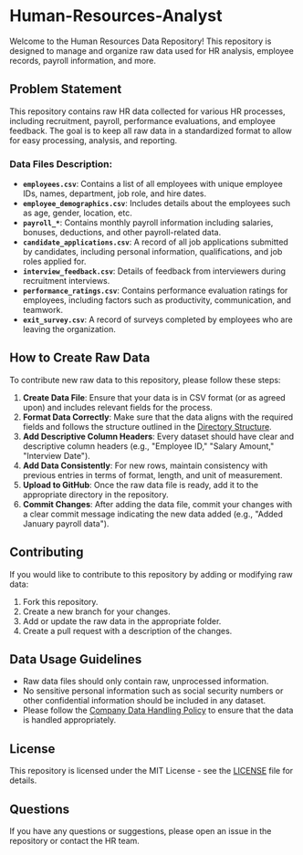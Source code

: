 # Human-Resources-Analyst
Welcome to the Human Resources Data Repository! This repository is designed to manage and organize raw data used for HR analysis, employee records, payroll information, and more. 

## Problem Statement 

This repository contains raw HR data collected for various HR processes, including recruitment, payroll, performance evaluations, and employee feedback. The goal is to keep all raw data in a standardized format to allow for easy processing, analysis, and reporting.


### Data Files Description:

- **`employees.csv`**: Contains a list of all employees with unique employee IDs, names, department, job role, and hire dates.
- **`employee_demographics.csv`**: Includes details about the employees such as age, gender, location, etc.
- **`payroll_*`**: Contains monthly payroll information including salaries, bonuses, deductions, and other payroll-related data.
- **`candidate_applications.csv`**: A record of all job applications submitted by candidates, including personal information, qualifications, and job roles applied for.
- **`interview_feedback.csv`**: Details of feedback from interviewers during recruitment interviews.
- **`performance_ratings.csv`**: Contains performance evaluation ratings for employees, including factors such as productivity, communication, and teamwork.
- **`exit_survey.csv`**: A record of surveys completed by employees who are leaving the organization.

## How to Create Raw Data

To contribute new raw data to this repository, please follow these steps:

1. **Create Data File**: Ensure that your data is in CSV format (or as agreed upon) and includes relevant fields for the process.
2. **Format Data Correctly**: Make sure that the data aligns with the required fields and follows the structure outlined in the [Directory Structure](#raw-data-structure).
3. **Add Descriptive Column Headers**: Every dataset should have clear and descriptive column headers (e.g., "Employee ID," "Salary Amount," "Interview Date").
4. **Add Data Consistently**: For new rows, maintain consistency with previous entries in terms of format, length, and unit of measurement.
5. **Upload to GitHub**: Once the raw data file is ready, add it to the appropriate directory in the repository.
6. **Commit Changes**: After adding the data file, commit your changes with a clear commit message indicating the new data added (e.g., "Added January payroll data").

## Contributing

If you would like to contribute to this repository by adding or modifying raw data:

1. Fork this repository.
2. Create a new branch for your changes.
3. Add or update the raw data in the appropriate folder.
4. Create a pull request with a description of the changes.

## Data Usage Guidelines

- Raw data files should only contain raw, unprocessed information.
- No sensitive personal information such as social security numbers or other confidential information should be included in any dataset.
- Please follow the [Company Data Handling Policy](link) to ensure that the data is handled appropriately.

## License

This repository is licensed under the MIT License - see the [LICENSE](LICENSE) file for details.

## Questions

If you have any questions or suggestions, please open an issue in the repository or contact the HR team.



